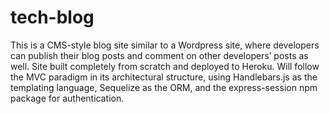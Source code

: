# tech-blog
This is a CMS-style blog site similar to a Wordpress site, where developers can publish their blog posts and comment on other developers’ posts as well. Site built completely from scratch and deployed to Heroku. Will follow the MVC paradigm in its architectural structure, using Handlebars.js as the templating language, Sequelize as the ORM, and the express-session npm package for authentication.
